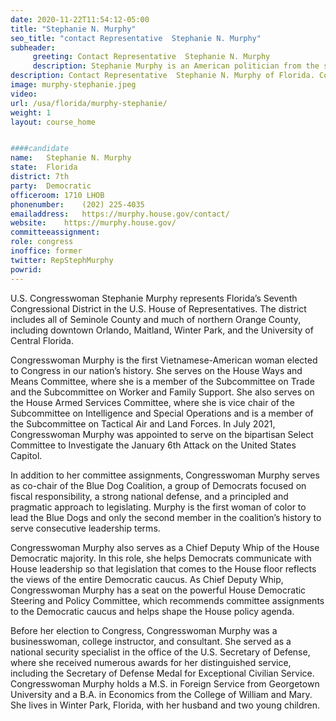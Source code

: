 ```yaml
---
date: 2020-11-22T11:54:12-05:00
title: "Stephanie N. Murphy"
seo_title: "contact Representative  Stephanie N. Murphy"
subheader:
     greeting: Contact Representative  Stephanie N. Murphy 
     description: Stephanie Murphy is an American politician from the state of Florida. She is a member of the Democratic Party and a member of the United States House of Representatives for Florida's 7th congressional district, having defeated incumbent John Mica in 2016.
description: Contact Representative  Stephanie N. Murphy of Florida. Contact information for Stephanie N. Murphy includes email address, phone number, and mailing address.
image: murphy-stephanie.jpeg
video: 
url: /usa/florida/murphy-stephanie/
weight: 1
layout: course_home


####candidate
name:	Stephanie N. Murphy
state:	Florida
district: 7th
party:	Democratic
officeroom:	1710 LHOB
phonenumber:	(202) 225-4035
emailaddress:	https://murphy.house.gov/contact/
website:	https://murphy.house.gov/
committeeassignment: 
role: congress
inoffice: former
twitter: RepStephMurphy
powrid: 
---
```

U.S. Congresswoman Stephanie Murphy represents Florida’s Seventh Congressional District in the U.S. House of Representatives. The district includes all of Seminole County and much of northern Orange County, including downtown Orlando, Maitland, Winter Park, and the University of Central Florida. 
 
Congresswoman Murphy is the first Vietnamese-American woman elected to Congress in our nation’s history. She serves on the House Ways and Means Committee, where she is a member of the Subcommittee on Trade and the Subcommittee on Worker and Family Support. She also serves on the House Armed Services Committee, where she is vice chair of the Subcommittee on Intelligence and Special Operations and is a member of the Subcommittee on Tactical Air and Land Forces. In July 2021, Congresswoman Murphy was appointed to serve on the bipartisan Select Committee to Investigate the January 6th Attack on the United States Capitol. 
 
In addition to her committee assignments, Congresswoman Murphy serves as co-chair of the Blue Dog Coalition, a group of Democrats focused on fiscal responsibility, a strong national defense, and a principled and pragmatic approach to legislating. Murphy is the first woman of color to lead the Blue Dogs and only the second member in the coalition’s history to serve consecutive leadership terms.
 
Congresswoman Murphy also serves as a Chief Deputy Whip of the House Democratic majority. In this role, she helps Democrats communicate with House leadership so that legislation that comes to the House floor reflects the views of the entire Democratic caucus. As Chief Deputy Whip, Congresswoman Murphy has a seat on the powerful House Democratic Steering and Policy Committee, which recommends committee assignments to the Democratic caucus and helps shape the House policy agenda.
 
Before her election to Congress, Congresswoman Murphy was a businesswoman, college instructor, and consultant. She served as a national security specialist in the office of the U.S. Secretary of Defense, where she received numerous awards for her distinguished service, including the Secretary of Defense Medal for Exceptional Civilian Service. Congresswoman Murphy holds a M.S. in Foreign Service from Georgetown University and a B.A. in Economics from the College of William and Mary. She lives in Winter Park, Florida, with her husband and two young children.

